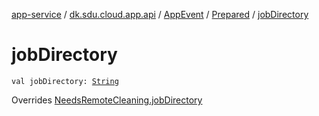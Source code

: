 [app-service](../../../index.md) / [dk.sdu.cloud.app.api](../../index.md) / [AppEvent](../index.md) / [Prepared](index.md) / [jobDirectory](./job-directory.md)

# jobDirectory

`val jobDirectory: `[`String`](https://kotlinlang.org/api/latest/jvm/stdlib/kotlin/-string/index.html)

Overrides [NeedsRemoteCleaning.jobDirectory](../-needs-remote-cleaning/job-directory.md)

